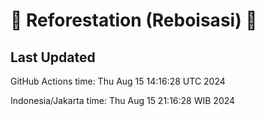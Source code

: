 
# 🌳 Reforestation (Reboisasi) 🌲

## Last Updated

GitHub Actions time: Thu Aug 15 14:16:28 UTC 2024

Indonesia/Jakarta time: Thu Aug 15 21:16:28 WIB 2024
